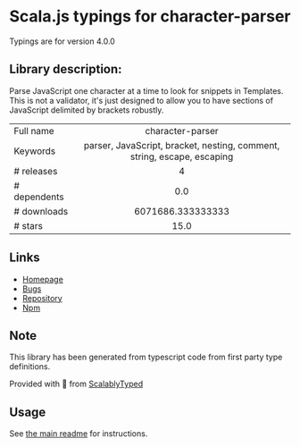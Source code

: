 
# Scala.js typings for character-parser

Typings are for version 4.0.0

## Library description:
Parse JavaScript one character at a time to look for snippets in Templates.  This is not a validator, it's just designed to allow you to have sections of JavaScript delimited by brackets robustly.

|                    |                 |
| ------------------ | :-------------: |
| Full name          | character-parser |
| Keywords           | parser, JavaScript, bracket, nesting, comment, string, escape, escaping |
| # releases         | 4 |
| # dependents       | 0.0 |
| # downloads        | 6071686.333333333 |
| # stars            | 15.0 |

## Links
- [Homepage](https://github.com/ForbesLindesay/character-parser#readme)
- [Bugs](https://github.com/ForbesLindesay/character-parser/issues)
- [Repository](https://github.com/ForbesLindesay/character-parser)
- [Npm](https://www.npmjs.com/package/character-parser)
    


## Note
This library has been generated from typescript code from first party type definitions.

Provided with :purple_heart: from [ScalablyTyped](https://github.com/oyvindberg/ScalablyTyped)

## Usage
See [the main readme](../../readme.md) for instructions.



